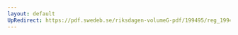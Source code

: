 ```yaml
---
layout: default
UpRedirect: https://pdf.swedeb.se/riksdagen-volumeG-pdf/199495/reg_199495/reg_199495_0174.pdf
---
```

